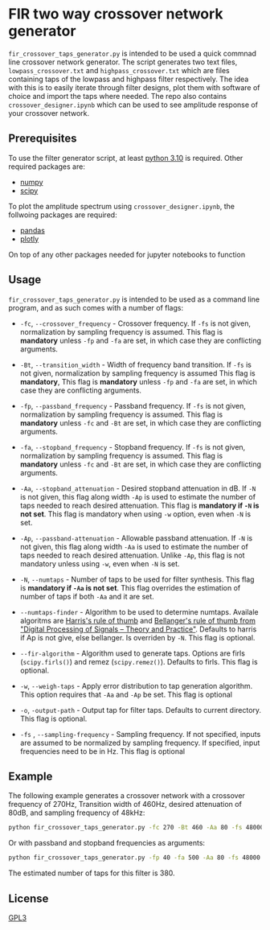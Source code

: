 # FIR two way crossover network generator

`fir_crossover_taps_generator.py` is intended to be used a quick commnad line crossover network generator. The script generates two text files, `lowpass_crossover.txt` and `highpass_crossover.txt` which are files containing taps of the lowpass and highpass filter respectively. The idea with this is to easily iterate through filter designs, plot them with software of choice and import the taps where needed. The repo also contains `crossover_designer.ipynb` which can be used to see amplitude response of your crossover network.

## Prerequisites
To use the filter generator script, at least [python 3.10](https://www.python.org/downloads/release/python-3100/) is required. Other required packages are:
- [numpy](https://numpy.org/)
- [scipy](https://scipy.org/)

To plot the amplitude spectrum using `crossover_designer.ipynb`, the follwoing packages are required:
- [pandas](https://pandas.pydata.org/)
- [plotly](https://plotly.com/)

On top of any other packages needed for jupyter notebooks to function

## Usage
`fir_crossover_taps_generator.py` is intended to be used as a command line program, and as such comes with a number of flags:

- `-fc`, `--crossover_frequency` - Crossover frequency. If `-fs` is not given, normalization by sampling frequency is assumed. This flag is **mandatory** unless `-fp` and `-fa` are set, in which case they are conflicting arguments.

- `-Bt`, `--transition_width` - Width of frequency band transition. If `-fs` is not given, normalization by sampling frequency is assumed This flag is **mandatory**, This flag is **mandatory** unless `-fp` and `-fa` are set, in which case they are conflicting arguments.

- `-fp`, `--passband_frequency` - Passband frequency. If `-fs` is not given, normalization by sampling frequency is assumed. This flag is **mandatory** unless `-fc` and `-Bt` are set, in which case they are conflicting arguments.

- `-fa`, `--stopband_frequency` - Stopband frequency. If `-fs` is not given, normalization by sampling frequency is assumed. This flag is **mandatory** unless `-fc` and `-Bt` are set, in which case they are conflicting arguments.

- `-Aa`, `--stopband_attenuation` - Desired stopband attenuation in dB. If `-N` is not given, this flag along width `-Ap` is used to estimate the number of taps needed to reach desired attenuation. This flag is **mandatory if `-N` is not set**. This flag is mandatory when using `-w` option, even when `-N` is set.

- `-Ap`, `--passband-attenuation` - Allowable passband attenuation. If `-N` is not given, this flag along width `-Aa` is used to estimate the number of taps needed to reach desired attenuation. Unlike `-Ap`, this flag is not mandatory unless using `-w`, even when `-N` is set.

- `-N`, `--numtaps` - Number of taps to be used for filter synthesis. This flag is **mandatory if `-Aa` is not set**. This flag overrides the estimation of number of taps if both `-Aa` and it are set. 

- `--numtaps-finder` - Algorithm to be used to determine numtaps. Availale algoritms are [Harris's rule of thumb](https://dsp.stackexchange.com/questions/46303/fred-harris-rule-of-thumb) and [Bellanger's rule of thumb from "Digital Processing of Signals – Theory and Practice"](https://dsp.stackexchange.com/questions/31066/how-many-taps-does-an-fir-filter-need). Defaults to harris if Ap is not give, else bellanger. Is overriden by `-N`. This flag is optional.

- `--fir-algorithm` - Algorithm used to generate taps. Options are firls (`scipy.firls()`) and remez (`scipy.remez()`). Defaults to firls. This flag is optional.

- `-w`, `--weigh-taps` -  Apply error distribution to tap generation algorithm. This option requires that `-Aa` and `-Ap` be set. This flag is optional

- `-o`, `-output-path` - Output tap for filter taps. Defaults to current directory. This flag is optional. 

- `-fs` , `--sampling-frequency` - Sampling frequency. If not specified, inputs are assumed to be normalized by sampling frequency. If specified, input frequencies need to be in Hz. This flag is optional

## Example 
The following example generates a crossover network with a crossover frequency of 270Hz, Transition width of 460Hz, desired attenuation of 80dB, and sampling frequency of 48kHz:

```sh
python fir_crossover_taps_generator.py -fc 270 -Bt 460 -Aa 80 -fs 48000
```

Or with passband and stopband frequencies as arguments:

```sh
python fir_crossover_taps_generator.py -fp 40 -fa 500 -Aa 80 -fs 48000
```

The estimated number of taps for this filter is 380. 

## License

[GPL3](https://choosealicense.com/licenses/gpl-3.0/#)